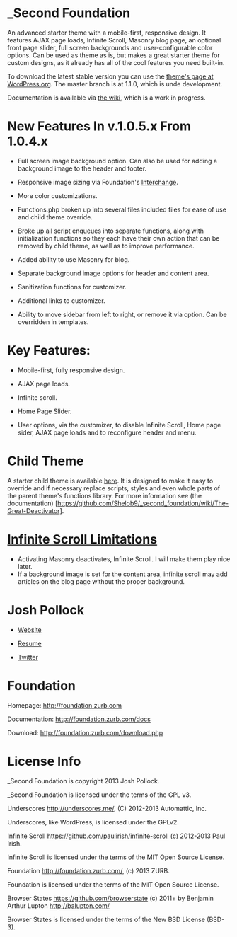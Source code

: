 _Second Foundation
==================
An advanced starter theme with a mobile-first, responsive design. It features AJAX page loads, Infinite Scroll, Masonry blog page, an optional front page slider, full screen backgrounds and user-configurable color options. Can be used as theme as is, but makes a great starter theme for custom designs, as it already has all of the cool features you need built-in.

To download the latest stable version you can use the [theme's page at WordPress.org](http://wordpress.org/themes/_second-foundation). The master branch is at 1.1.0, which is unde development.

Documentation is available via [the wiki](https://github.com/Shelob9/_second_foundation/wiki), which is a work in progress.

New Features In v.1.0.5.x From 1.0.4.x 
======================================
* Full screen image background option. Can also be used for adding a background image to the header and footer.

* Responsive image sizing via Foundation's [Interchange](http://foundation.zurb.com/docs/components/interchange.html).

* More color customizations.

* Functions.php broken up into several files included files for ease of use and child theme override.

* Broke up all script enqueues into separate functions, along with initialization functions so they each have their own action that can be removed by child theme, as well as to improve performance.

* Added ability to use Masonry for blog.

* Separate background image options for header and content area.

* Sanitization functions for customizer.

* Additional links to customizer.

* Ability to move sidebar from left to right, or remove it via option. Can be overridden in templates.

Key Features:
============
* Mobile-first, fully responsive design.

* AJAX page loads.

* Infinite scroll.

* Home Page Slider.

* User options, via the customizer, to disable Infinite Scroll, Home page sider, AJAX page loads and to reconfigure header and menu.

Child Theme
===========
A starter child theme is available [here](https://github.com/Shelob9/second_speaker). It is designed to make it easy to override and if necessary replace scripts, styles and even whole parts of the parent theme's functions library. For more information see (the documentation) [https://github.com/Shelob9/_second_foundation/wiki/The-Great-Deactivator].


[Infinite Scroll Limitations](https://github.com/Shelob9/_second_foundation/wiki/Infinite-scroll)
===========================
* Activating Masonry deactivates, Infinite Scroll. I will make them play nice later.
* If a background image is set for the content area, infinite scroll may add articles on the blog page without the proper background.


Josh Pollock
============
* [Website](http://ComplexWaveform.com)

* [Resume](http://ComplexWaveform.com/jp/Resume)

* [Twitter](http://twitter.com/Josh412)

Foundation
==========
Homepage:      http://foundation.zurb.com

Documentation: http://foundation.zurb.com/docs

Download:      http://foundation.zurb.com/download.php


License Info
============
_Second Foundation is copyright 2013 Josh Pollock.

_Second Foundation is licensed under the terms of the GPL v3.


Underscores http://underscores.me/, (C) 2012-2013 Automattic, Inc.

Underscores, like WordPress, is licensed under the GPLv2.


Infinite Scroll https://github.com/paulirish/infinite-scroll (c) 2012-2013 Paul Irish.

Infinite Scroll is licensed under the terms of the MIT Open Source License.


Foundation http://foundation.zurb.com/, (c) 2013 ZURB.

Foundation is licensed under the terms of the MIT Open Source License.


Browser States https://github.com/browserstate (c) 2011+ by Benjamin Arthur Lupton http://balupton.com/

Browser States is licensed under the terms of the New BSD License (BSD-3).

